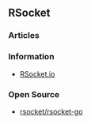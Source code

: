 ## RSocket


### Articles


### Information
- [RSocket.io](https://rsocket.io/)



### Open Source
- [rsocket/rsocket-go](https://github.com/rsocket/rsocket-go)



